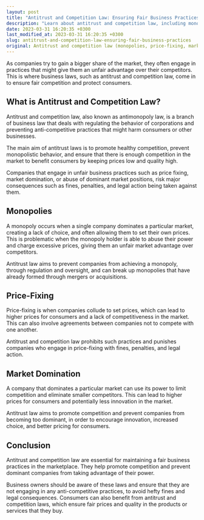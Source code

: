 ```yaml
---
layout: post
title: "Antitrust and Competition Law: Ensuring Fair Business Practices"
description: "Learn about antitrust and competition law, including monopolies, price-fixing, and market domination, and how they help promote fair competition in the business world."
date: 2023-03-31 16:20:35 +0300
last_modified_at: 2023-03-31 16:20:35 +0300
slug: antitrust-and-competition-law-ensuring-fair-business-practices
original: Antitrust and competition law (monopolies, price-fixing, market domination)
---
```

As companies try to gain a bigger share of the market, they often engage in practices that might give them an unfair advantage over their competitors. This is where business laws, such as antitrust and competition law, come in to ensure fair competition and protect consumers.

## What is Antitrust and Competition Law?

Antitrust and competition law, also known as antimonopoly law, is a branch of business law that deals with regulating the behavior of corporations and preventing anti-competitive practices that might harm consumers or other businesses.

The main aim of antitrust laws is to promote healthy competition, prevent monopolistic behavior, and ensure that there is enough competition in the market to benefit consumers by keeping prices low and quality high.

Companies that engage in unfair business practices such as price fixing, market domination, or abuse of dominant market positions, risk major consequences such as fines, penalties, and legal action being taken against them.

## Monopolies 

A monopoly occurs when a single company dominates a particular market, creating a lack of choice, and often allowing them to set their own prices. This is problematic when the monopoly holder is able to abuse their power and charge excessive prices, giving them an unfair market advantage over competitors.

Antitrust law aims to prevent companies from achieving a monopoly, through regulation and oversight, and can break up monopolies that have already formed through mergers or acquisitions.

## Price-Fixing 

Price-fixing is when companies collude to set prices, which can lead to higher prices for consumers and a lack of competitiveness in the market. This can also involve agreements between companies not to compete with one another.

Antitrust and competition law prohibits such practices and punishes companies who engage in price-fixing with fines, penalties, and legal action.

## Market Domination 

A company that dominates a particular market can use its power to limit competition and eliminate smaller competitors. This can lead to higher prices for consumers and potentially less innovation in the market.

Antitrust law aims to promote competition and prevent companies from becoming too dominant, in order to encourage innovation, increased choice, and better pricing for consumers.

## Conclusion

Antitrust and competition law are essential for maintaining a fair business practices in the marketplace. They help promote competition and prevent dominant companies from taking advantage of their power.

Business owners should be aware of these laws and ensure that they are not engaging in any anti-competitive practices, to avoid hefty fines and legal consequences. Consumers can also benefit from antitrust and competition laws, which ensure fair prices and quality in the products or services that they buy.